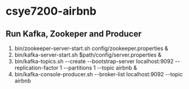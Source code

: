 # csye7200-airbnb

## Run Kafka, Zookeper and Producer
1. bin/zookeeper-server-start.sh config/zookeeper.properties &
2. bin/kafka-server-start.sh $path/config/server.properties &
3. bin/kafka-topics.sh --create --bootstrap-server localhost:9092 --replication-factor 1 --partitions 1 --topic airbnb &
4. bin/kafka-console-producer.sh --broker-list localhost:9092 --topic airbnb